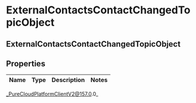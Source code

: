 # ExternalContactsContactChangedTopicObject

## ExternalContactsContactChangedTopicObject

## Properties

|Name | Type | Description | Notes|
|------------ | ------------- | ------------- | -------------|



_PureCloudPlatformClientV2@157.0.0_
